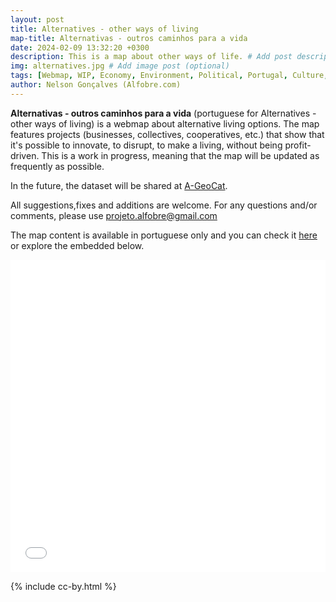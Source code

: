 ```yaml
---
layout: post
title: Alternatives - other ways of living
map-title: Alternativas - outros caminhos para a vida
date: 2024-02-09 13:32:20 +0300
description: This is a map about other ways of life. # Add post description (optional)
img: alternatives.jpg # Add image post (optional)
tags: [Webmap, WIP, Economy, Environment, Political, Portugal, Culture, Arts]
author: Nelson Gonçalves (Alfobre.com) 
---
```


**Alternativas - outros caminhos para a vida** (portuguese for Alternatives - other ways of living) is a webmap about alternative living options. The map features projects (businesses, collectives, cooperatives, etc.) that show that it's possible to innovate, to disrupt, to make a living, without being profit-driven. This is a work in progress, meaning that the map will be updated as frequently as possible.

In the future, the dataset will be shared at [A-GeoCat](https://a-geocat.alfobre.com/).

All suggestions,fixes and additions are welcome. For any questions and/or comments, please use projeto.alfobre@gmail.com

The map content is available in portuguese only and you can check it [here](https://umap.openstreetmap.fr/en/map/alternativas-outros-caminhos_1021352#7/39.623/-6.614) or explore the embedded below.


<iframe width="100%" height="500px" frameborder="0" allowfullscreen allow="geolocation" src="//umap.openstreetmap.fr/en/map/alternativas-outros-caminhos_1021352?scaleControl=false&miniMap=false&scrollWheelZoom=true&zoomControl=false&editMode=disabled&moreControl=true&searchControl=null&tilelayersControl=null&embedControl=false&datalayersControl=true&onLoadPanel=undefined&captionBar=false&captionMenus=true&measureControl=false&fullscreenControl=null&editinosmControl=false"></iframe>


{% include cc-by.html %}
